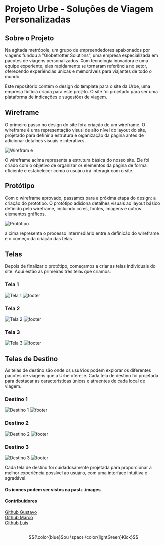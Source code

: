 # Projeto Urbe - Soluções de Viagem Personalizadas

## Sobre o Projeto

Na agitada metrópole, um grupo de empreendedores apaixonados por viagens fundou a "Globetrotter Solutions", uma empresa especializada em pacotes de viagens personalizados. Com tecnologia inovadora e uma equipe experiente, eles rapidamente se tornaram referência no setor, oferecendo experiências únicas e memoráveis para viajantes de todo o mundo.

Este repositório contém o design do template para o site da Urbe, uma empresa fictícia criada para este projeto. O site foi projetado para ser uma plataforma de indicações e sugestões de viagem.

## Wireframe

O primeiro passo no design do site foi a criação de um wireframe. O wireframe é uma representação visual de alto nível do layout do site, projetado para definir a estrutura e organização da página antes de adicionar detalhes visuais e interativos.

![Wirefram
e](https://raw.githubusercontent.com/gustavo19k/Desafio-09-e-10/main/images/wireframe-1.png)

O wireframe acima representa a estrutura básica do nosso site. Ele foi criado com o objetivo de organizar os elementos da página de forma eficiente e estabelecer como o usuário irá interagir com o site.

## Protótipo

Com o wireframe aprovado, passamos para a próxima etapa do design: a criação do protótipo. O protótipo adiciona detalhes visuais ao layout básico definido pelo wireframe, incluindo cores, fontes, imagens e outros elementos gráficos.

![Protótipo](https://raw.githubusercontent.com/gustavo19k/Desafio-09-e-10/main/images/prototipo.png)

a cima representa o processo intermediário entre a definicão do wireframe e o começo da criação das telas

## Telas

Depois de finalizar o protótipo, começamos a criar as telas individuais do site. Aqui estão as primeiras três telas que criamos:

### Tela 1

![Tela 1](https://raw.githubusercontent.com/gustavo19k/Desafio-09-e-10/main/images/tela-001.png) 
![footer](https://raw.githubusercontent.com/gustavo19k/Desafio-09-e-10/main/images/footer.png)

### Tela 2

![Tela 2](https://github.com/gustavo19k/Desafio-09-e-10/blob/main/images/tela-2.png?raw=true )
![footer](https://raw.githubusercontent.com/gustavo19k/Desafio-09-e-10/main/images/footer.png)

### Tela 3

![Tela 3](https://raw.githubusercontent.com/gustavo19k/Desafio-09-e-10/main/images/tela-3.png)
![footer](https://raw.githubusercontent.com/gustavo19k/Desafio-09-e-10/main/images/footer.png)

## Telas de Destino

As telas de destino são onde os usuários podem explorar os diferentes pacotes de viagens que a Urbe oferece. Cada tela de destino foi projetada para destacar as características únicas e atraentes de cada local de viagem.

### Destino 1

![Destino 1](https://raw.githubusercontent.com/gustavo19k/Desafio-09-e-10/main/images/Destino%202'.png)
![footer](https://raw.githubusercontent.com/gustavo19k/Desafio-09-e-10/main/images/footer.png)

### Destino 2

![Destino 2](https://raw.githubusercontent.com/gustavo19k/Desafio-09-e-10/main/images/Destino%203.png)
![footer](https://raw.githubusercontent.com/gustavo19k/Desafio-09-e-10/main/images/footer.png)

### Destino 3

![Destino 3](https://raw.githubusercontent.com/gustavo19k/Desafio-09-e-10/main/images/Destino%203.png)
![footer](https://raw.githubusercontent.com/gustavo19k/Desafio-09-e-10/main/images/footer.png)

Cada tela de destino foi cuidadosamente projetada para proporcionar a melhor experiência possível ao usuário, com uma interface intuitiva e agradável.

#### Os ícones podem ser vistos na pasta .images


#### Contribuidores
[Github Gustavo](https://github.com/gustavo19k/Desafio-09-e-10/)
<br>
[Github Marco](https://github.com/)
<br>
[Github Luis](https://github.com/)

##
<div align="center">

$${\color{blue}Sou  \space \color{lightGreen}Kick}$$

</div>


